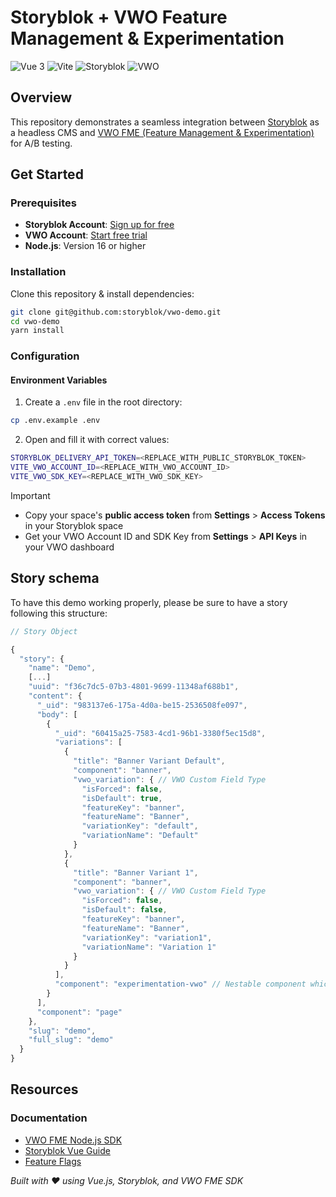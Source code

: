 # Storyblok + VWO Feature Management & Experimentation

![Vue 3](https://img.shields.io/badge/Vue-3.x-4FC08D?logo=vue.js&style=flat-square)
![Vite](https://img.shields.io/badge/Vite-^4.0-646CFF?logo=vite&style=flat-square)
![Storyblok](https://img.shields.io/badge/Storyblok-CMS-0EA5E9?logo=storyblok&style=flat-square)
![VWO](https://img.shields.io/badge/VWO-FME--SDK-DD0031?logo=google-optimize&style=flat-square)

## Overview

This repository demonstrates a seamless integration between [Storyblok](http://www.storyblok.com) as a headless CMS and [VWO FME (Feature Management & Experimentation)](https://vwo.com) for A/B testing.

## Get Started

### Prerequisites

- **Storyblok Account**: [Sign up for free](https://app.storyblok.com/#/signup)
- **VWO Account**: [Start free trial](https://vwo.com/free-trial/)
- **Node.js**: Version 16 or higher

### Installation

Clone this repository & install dependencies:

```sh
git clone git@github.com:storyblok/vwo-demo.git
cd vwo-demo
yarn install
```

### Configuration

#### Environment Variables

1. Create a `.env` file in the root directory:

```sh
cp .env.example .env
```

2. Open and fill it with correct values:

```sh
STORYBLOK_DELIVERY_API_TOKEN=<REPLACE_WITH_PUBLIC_STORYBLOK_TOKEN>
VITE_VWO_ACCOUNT_ID=<REPLACE_WITH_VWO_ACCOUNT_ID>
VITE_VWO_SDK_KEY=<REPLACE_WITH_VWO_SDK_KEY>
```

> [!IMPORTANT]
>
> - Copy your space's **public access token** from **Settings** > **Access Tokens** in your Storyblok space
> - Get your VWO Account ID and SDK Key from **Settings** > **API Keys** in your VWO dashboard

## Story schema

To have this demo working properly, please be sure to have a story following this structure:

```js
// Story Object

{
  "story": {
    "name": "Demo",
    [...]
    "uuid": "f36c7dc5-07b3-4801-9699-11348af688b1",
    "content": {
      "_uid": "983137e6-175a-4d0a-be15-2536508fe097",
      "body": [
        {
          "_uid": "60415a25-7583-4cd1-96b1-3380f5ec15d8",
          "variations": [
            {
              "title": "Banner Variant Default",
              "component": "banner",
              "vwo_variation": { // VWO Custom Field Type
                "isForced": false,
                "isDefault": true,
                "featureKey": "banner",
                "featureName": "Banner",
                "variationKey": "default",
                "variationName": "Default"
              }
            },
            {
              "title": "Banner Variant 1",
              "component": "banner",
              "vwo_variation": { // VWO Custom Field Type
                "isForced": false,
                "isDefault": false,
                "featureKey": "banner",
                "featureName": "Banner",
                "variationKey": "variation1",
                "variationName": "Variation 1"
              }
            }
          ],
          "component": "experimentation-vwo" // Nestable component which will contain all the variations to be tested.
        }
      ],
      "component": "page"
    },
    "slug": "demo",
    "full_slug": "demo"
  }
}
```

## Resources

### Documentation

- [VWO FME Node.js SDK](https://developers.vwo.com/docs/server-side-sdks/nodejs)
- [Storyblok Vue Guide](https://storyblok.com/docs/guides/vue)
- [Feature Flags](https://help.vwo.com/hc/en-us/sections/4405228806169-Feature-Flags)

_Built with ❤️ using Vue.js, Storyblok, and VWO FME SDK_
